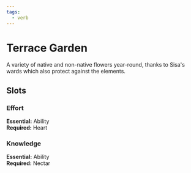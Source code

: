 ```yaml
---
tags:
  - verb
---
```

# Terrace Garden
A variety of native and non-native flowers year-round, thanks to Sisa's wards which also protect against the elements.
## Slots
### Effort
**Essential:** Ability<br>**Required:**  Heart
### Knowledge
**Essential:** Ability<br>**Required:** Nectar